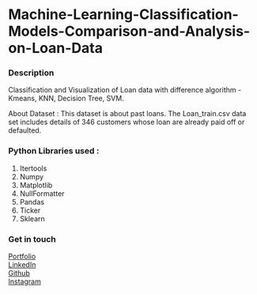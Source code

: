 # Machine-Learning-Classification-Models-Comparison-and-Analysis-on-Loan-Data
### Description
Classification and Visualization of Loan data with difference algorithm - Kmeans, KNN, Decision Tree, SVM.

About Dataset : This dataset is about past loans. The Loan_train.csv data set includes details of 346 customers whose loan are already paid off or defaulted.

### Python Libraries used : 
1. Itertools
2. Numpy
3. Matplotlib
4. NullFormatter
5. Pandas
6. Ticker
7. Sklearn 


### Get in touch
<a href =  "aniketsinha06.github.io">Portfolio</a></br>
<a href =  "https://www.linkedin.com/in/aniket-sinha">LinkedIn</a></br>
<a href =  "github.com/aniketsinha06">Github</a></br>
<a href =  "https://www.instagram.com/machinelearning06/">Instagram</a></br>
